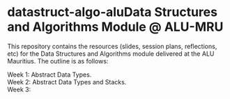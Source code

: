 # datastruct-algo-aluData Structures and Algorithms Module @ ALU-MRU

This repository contains the resources (slides, session plans, reflections, etc) for the Data Structures and Algorithms module delivered at the ALU Mauritius.  The outline is as follows:

Week 1: Abstract Data Types.  
Week 2: Abstract Data Types and Stacks.  
Week 3:
